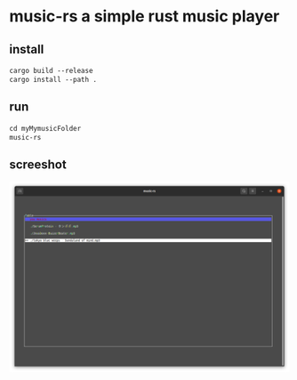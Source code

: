 # music-rs a simple rust music player

## install 
```
cargo build --release
cargo install --path .
```

## run 
```
cd myMymusicFolder
music-rs
```

## screeshot
![](./running.png)
